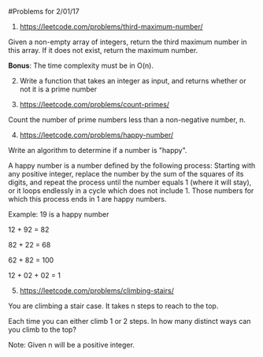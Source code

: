 #Problems for 2/01/17

1) https://leetcode.com/problems/third-maximum-number/

Given a non-empty array of integers, return the third maximum number in this array. If it does not exist, return the maximum number. 

**Bonus**: The time complexity must be in O(n).

2) Write a function that takes an integer as input, and returns whether or not it is a prime number

3) https://leetcode.com/problems/count-primes/

Count the number of prime numbers less than a non-negative number, n.


4) https://leetcode.com/problems/happy-number/


Write an algorithm to determine if a number is "happy".

A happy number is a number defined by the following process: Starting with any positive integer, replace the number by the sum of the squares of its digits, and repeat the process until the number equals 1 (where it will stay), or it loops endlessly in a cycle which does not include 1. Those numbers for which this process ends in 1 are happy numbers.

Example: 19 is a happy number

12 + 92 = 82

82 + 22 = 68

62 + 82 = 100

12 + 02 + 02 = 1


5) https://leetcode.com/problems/climbing-stairs/

You are climbing a stair case. It takes n steps to reach to the top.

Each time you can either climb 1 or 2 steps. In how many distinct ways can you climb to the top?

Note: Given n will be a positive integer.
